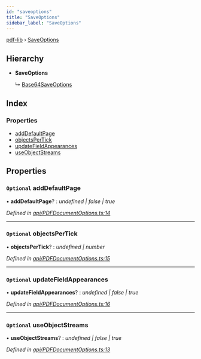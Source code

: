 ```yaml
---
id: "saveoptions"
title: "SaveOptions"
sidebar_label: "SaveOptions"
---
```


[pdf-lib](../index.md) › [SaveOptions](saveoptions.md)

## Hierarchy

* **SaveOptions**

  ↳ [Base64SaveOptions](base64saveoptions.md)

## Index

### Properties

* [addDefaultPage](saveoptions.md#optional-adddefaultpage)
* [objectsPerTick](saveoptions.md#optional-objectspertick)
* [updateFieldAppearances](saveoptions.md#optional-updatefieldappearances)
* [useObjectStreams](saveoptions.md#optional-useobjectstreams)

## Properties

### `Optional` addDefaultPage

• **addDefaultPage**? : *undefined | false | true*

*Defined in [api/PDFDocumentOptions.ts:14](https://github.com/Hopding/pdf-lib/blob/30d2aa2/src/api/PDFDocumentOptions.ts#L14)*

___

### `Optional` objectsPerTick

• **objectsPerTick**? : *undefined | number*

*Defined in [api/PDFDocumentOptions.ts:15](https://github.com/Hopding/pdf-lib/blob/30d2aa2/src/api/PDFDocumentOptions.ts#L15)*

___

### `Optional` updateFieldAppearances

• **updateFieldAppearances**? : *undefined | false | true*

*Defined in [api/PDFDocumentOptions.ts:16](https://github.com/Hopding/pdf-lib/blob/30d2aa2/src/api/PDFDocumentOptions.ts#L16)*

___

### `Optional` useObjectStreams

• **useObjectStreams**? : *undefined | false | true*

*Defined in [api/PDFDocumentOptions.ts:13](https://github.com/Hopding/pdf-lib/blob/30d2aa2/src/api/PDFDocumentOptions.ts#L13)*
